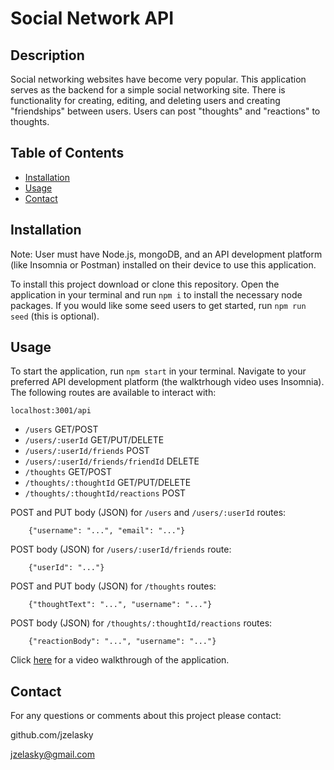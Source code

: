 # Social Network API

## Description

Social networking websites have become very popular. This application serves as the backend for a simple social networking site. There is functionality for creating, editing, and deleting users and creating "friendships" between users. Users can post "thoughts" and "reactions" to thoughts. 

## Table of Contents

- [Installation](#installation)
- [Usage](#usage)
- [Contact](#contact)

## Installation

Note: User must have Node.js, mongoDB, and an API development platform (like Insomnia or Postman) installed on their device to use this application.

To install this project download or clone this repository. Open the application in your terminal and run `npm i` to install the necessary node packages. If you would like some seed users to get started, run `npm run seed` (this is optional).

## Usage

To start the application, run `npm start` in your terminal. Navigate to your preferred API development platform (the walktrhough video uses Insomnia). The following routes are available to interact with:

`localhost:3001/api`

* `/users`                          GET/POST
* `/users/:userId`                  GET/PUT/DELETE
* `/users/:userId/friends`          POST
* `/users/:userId/friends/friendId` DELETE
* `/thoughts`                       GET/POST
* `/thoughts/:thoughtId`            GET/PUT/DELETE
* `/thoughts/:thoughtId/reactions`  POST


POST and PUT body (JSON) for `/users` and `/users/:userId` routes: 
        
        {"username": "...", "email": "..."}

POST body (JSON) for `/users/:userId/friends` route: 
        
        {"userId": "..."}

POST and PUT body (JSON) for `/thoughts` routes: 
        
        {"thoughtText": "...", "username": "..."}

POST body (JSON) for `/thoughts/:thoughtId/reactions` routes: 
        
        {"reactionBody": "...", "username": "..."}


Click [here](https://drive.google.com/file/d/1gptuZGG7A2zi9zxLQyJMO2Nk8Z1mhNYf/view) for a video walkthrough of the application. 

## Contact

For any questions or comments about this project please contact:

github.com/jzelasky

jzelasky@gmail.com
